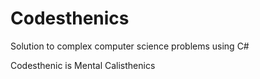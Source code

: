 # Codesthenics

Solution to complex computer science problems using C#

Codesthenic is Mental Calisthenics

